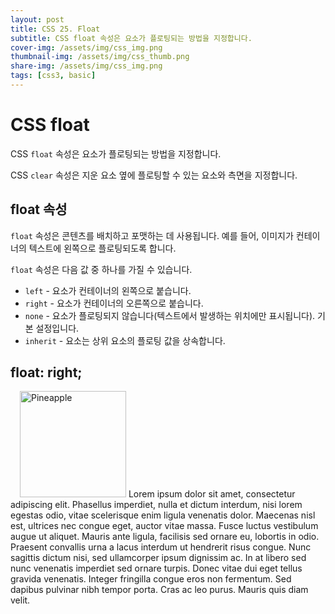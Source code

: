 ```yaml
---
layout: post
title: CSS 25. Float
subtitle: CSS float 속성은 요소가 플로팅되는 방법을 지정합니다.
cover-img: /assets/img/css_img.png
thumbnail-img: /assets/img/css_thumb.png
share-img: /assets/img/css_img.png
tags: [css3, basic]
---
```


# CSS float

CSS ```float``` 속성은 요소가 플로팅되는 방법을 지정합니다.

CSS ```clear``` 속성은 지운 요소 옆에 플로팅할 수 있는 요소와 측면을 지정합니다.

## float 속성

```float``` 속성은 콘텐츠를 배치하고 포맷하는 데 사용됩니다. 예를 들어, 이미지가 컨테이너의 텍스트에 왼쪽으로 플로팅되도록 합니다.

```float``` 속성은 다음 값 중 하나를 가질 수 있습니다.

+ ```left``` - 요소가 컨테이너의 왼쪽으로 붙습니다.
+ ```right``` - 요소가 컨테이너의 오른쪽으로 붙습니다.
+ ```none``` - 요소가 플로팅되지 않습니다(텍스트에서 발생하는 위치에만 표시됩니다). 기본 설정입니다.
+ ```inherit``` - 요소는 상위 요소의 플로팅 값을 상속합니다.

## float: right;

<p><img src="pineapple.jpg" alt="Pineapple" style="width:170px;height:170px;margin-left:15px;">
Lorem ipsum dolor sit amet, consectetur adipiscing elit. Phasellus imperdiet, nulla et dictum interdum, nisi lorem egestas odio, vitae scelerisque enim ligula venenatis dolor. Maecenas nisl est, ultrices nec congue eget, auctor vitae massa. Fusce luctus vestibulum augue ut aliquet. Mauris ante ligula, facilisis sed ornare eu, lobortis in odio. Praesent convallis urna a lacus interdum ut hendrerit risus congue. Nunc sagittis dictum nisi, sed ullamcorper ipsum dignissim ac. In at libero sed nunc venenatis imperdiet sed ornare turpis. Donec vitae dui eget tellus gravida venenatis. Integer fringilla congue eros non fermentum. Sed dapibus pulvinar nibh tempor porta. Cras ac leo purus. Mauris quis diam velit.</p>
